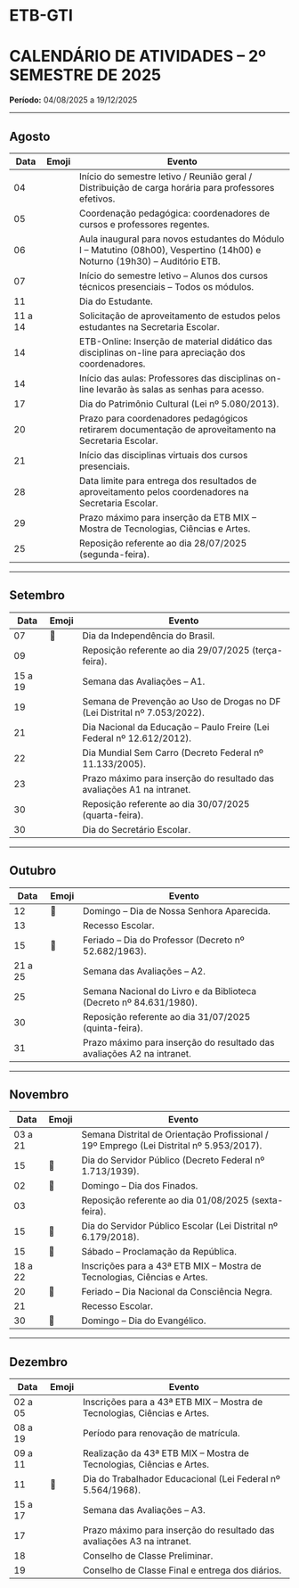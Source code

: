 # ETB-GTI

# CALENDÁRIO DE ATIVIDADES – 2º SEMESTRE DE 2025  
**Período:** 04/08/2025 a 19/12/2025  

---

## Agosto
| Data      | Emoji | Evento |
|-----------|-------|--------|
| 04        |       | Início do semestre letivo / Reunião geral / Distribuição de carga horária para professores efetivos. |
| 05        |       | Coordenação pedagógica: coordenadores de cursos e professores regentes. |
| 06        |       | Aula inaugural para novos estudantes do Módulo I – Matutino (08h00), Vespertino (14h00) e Noturno (19h30) – Auditório ETB. |
| 07        |       | Início do semestre letivo – Alunos dos cursos técnicos presenciais – Todos os módulos. |
| 11        |       | Dia do Estudante. |
| 11 a 14   |       | Solicitação de aproveitamento de estudos pelos estudantes na Secretaria Escolar. |
| 14        |       | ETB-Online: Inserção de material didático das disciplinas on-line para apreciação dos coordenadores. |
| 14        |       | Início das aulas: Professores das disciplinas on-line levarão às salas as senhas para acesso. |
| 17        |       | Dia do Patrimônio Cultural (Lei nº 5.080/2013). |
| 20        |       | Prazo para coordenadores pedagógicos retirarem documentação de aproveitamento na Secretaria Escolar. |
| 21        |       | Início das disciplinas virtuais dos cursos presenciais. |
| 28        |       | Data limite para entrega dos resultados de aproveitamento pelos coordenadores na Secretaria Escolar. |
| 29        |       | Prazo máximo para inserção da ETB MIX – Mostra de Tecnologias, Ciências e Artes. |
| 25        |       | Reposição referente ao dia 28/07/2025 (segunda-feira). |

---

## Setembro
| Data      | Emoji | Evento |
|-----------|-------|--------|
| 07        | 🎉    | Dia da Independência do Brasil. |
| 09        |       | Reposição referente ao dia 29/07/2025 (terça-feira). |
| 15 a 19   |       | Semana das Avaliações – A1. |
| 19        |       | Semana de Prevenção ao Uso de Drogas no DF (Lei Distrital nº 7.053/2022). |
| 21        |       | Dia Nacional da Educação – Paulo Freire (Lei Federal nº 12.612/2012). |
| 22        |       | Dia Mundial Sem Carro (Decreto Federal nº 11.133/2005). |
| 23        |       | Prazo máximo para inserção do resultado das avaliações A1 na intranet. |
| 30        |       | Reposição referente ao dia 30/07/2025 (quarta-feira). |
| 30        |       | Dia do Secretário Escolar. |

---

## Outubro
| Data      | Emoji | Evento |
|-----------|-------|--------|
| 12        | 🎉    | Domingo – Dia de Nossa Senhora Aparecida. |
| 13        |       | Recesso Escolar. |
| 15        | 🎉    | Feriado – Dia do Professor (Decreto nº 52.682/1963). |
| 21 a 25   |       | Semana das Avaliações – A2. |
| 25        |       | Semana Nacional do Livro e da Biblioteca (Decreto nº 84.631/1980). |
| 30        |       | Reposição referente ao dia 31/07/2025 (quinta-feira). |
| 31        |       | Prazo máximo para inserção do resultado das avaliações A2 na intranet. |

---

## Novembro
| Data      | Emoji | Evento |
|-----------|-------|--------|
| 03 a 21   |       | Semana Distrital de Orientação Profissional / 19º Emprego (Lei Distrital nº 5.953/2017). |
| 15        | 🎉    | Dia do Servidor Público (Decreto Federal nº 1.713/1939). |
| 02        | 🎉    | Domingo – Dia dos Finados. |
| 03        |       | Reposição referente ao dia 01/08/2025 (sexta-feira). |
| 15        | 🎉    | Dia do Servidor Público Escolar (Lei Distrital nº 6.179/2018). |
| 15        | 🎉    | Sábado – Proclamação da República. |
| 18 a 22   |       | Inscrições para a 43ª ETB MIX – Mostra de Tecnologias, Ciências e Artes. |
| 20        | 🎉    | Feriado – Dia Nacional da Consciência Negra. |
| 21        |       | Recesso Escolar. |
| 30        | 🎉    | Domingo – Dia do Evangélico. |

---

## Dezembro
| Data      | Emoji | Evento |
|-----------|-------|--------|
| 02 a 05   |       | Inscrições para a 43ª ETB MIX – Mostra de Tecnologias, Ciências e Artes. |
| 08 a 19   |       | Período para renovação de matrícula. |
| 09 a 11   |       | Realização da 43ª ETB MIX – Mostra de Tecnologias, Ciências e Artes. |
| 11        | 🎉    | Dia do Trabalhador Educacional (Lei Federal nº 5.564/1968). |
| 15 a 17   |       | Semana das Avaliações – A3. |
| 17        |       | Prazo máximo para inserção do resultado das avaliações A3 na intranet. |
| 18        |       | Conselho de Classe Preliminar. |
| 19        |       | Conselho de Classe Final e entrega dos diários. |
